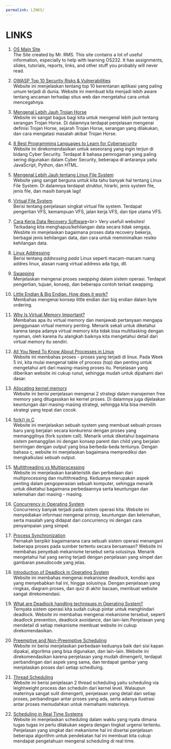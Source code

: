 ```yaml
---
permalink: LINKS/
---
```


# LINKS

1. [OS Main Site](https://os.vlsm.org/) <br>
The Site created by Mr. RMS. This site contains a lot of useful information, especially to help with learning OS232. It has assignments, slides, tutorials, reports, links, and other stuff you probably will never read.

2. [OWASP Top 10 Security Risks & Vulnerabilities](https://sucuri.net/guides/owasp-top-10-security-vulnerabilities-2020/)<br>
Website ini menjelaskan tentang top 10 kerentanan aplikasi yang paling umum terjadi di dunia. Website ini membuat kita menjadi lebih aware tentang ancaman terhadap situs web dan mengetahui cara untuk mencegahnya.

3. [Mengenal Lebih Jauh Trojan Horse](https://gudangssl.id/apa-itu-trojan-horse-dan-bahayanya/)<br>
Website ini sangat bagus bagi kita untuk mengenal lebih jauh tentang serangan Trojan Horse. Di dalamnya terdapat penjelasan mengenai definisi Trojan Horse, sejarah Trojan Horse, serangan yang dilakukan, dan cara mengatasi masalah akibat Trojan Horse.

4. [8 Best Programming Languages to Learn for Cybersecurity](https://springboard.com/blog/best-programming-language-for-cybersecurity/)<br>
Website ini direkomendasikan untuk seseorang yang ingin terjun di bidang Cyber Security. Terdapat 8 bahasa pemrogaman yang paling sering digunakan dalam Cyber Security, beberapa di antaranya yaitu JavaScript, Python, dan HTML.

5. [Mengenal Lebih Jauh tentang Linux File System](https://www.ubuntupit.com/everything-you-need-to-know-about-the-linux-file-system/)<br>
Website yang sangat berguna untuk kita tahu banyak hal tentang Linux File System. Di dalamnya terdapat struktur, hirarki, jenis system file, jenis file, dan masih banyak lagi!

6. [Virtual File System](https://www.geeksforgeeks.org/virtual-file-system/)<br>
Berisi tentang penjelasan singkat virtual file system. Terdapat pengertian VFS, kemampuan VFS, jalan kerja VFS, dan tipe utama VFS.

7. [Cara Kerja Data Recovery Software](https://www.techradar.com/news/how-data-recovery-software-works#:~:text=In%20the%20case%20of%20accidental,of%20the%20device%20in%20question.)<br>
Very usefull websites! Terkadang kita menghapus/kehilangan data secara tidak sengaja. Wesbite ini menjelaskan bagaimana proses data recovery bekerja, berbagai jenis kehilangan data, dan cara untuk meminimalkan resiko kehilangan data.

8. [Linux Addressing](https://medium.com/@navaneethrvce/linux-addressing-40b35ff4ae4a)<br>
Berisi tentang _addressing pada_ Linux seperti macam-macam ruang addres linux, alasan ruang virtual address ada tiga, dll.

9. [Swapping](https://www.javatpoint.com/swapping-in-operating-system)<br>
Menjelaskan mengenai proses _swapping_ dalam sistem operasi. Terdapat pengertian, tujuan, konsep, dan beberapa contoh terkait swapping.

10. [Little Endian & Big Endian. How does it work?](https://opensource.com/article/18/8/what-how-makefile)<br>
Membahas mengenai konsep little endian dan big endian dalam byte ordering.

11. [Why Is Virtual Memory Important?](https://www.techwalla.com/articles/why-is-virtual-memory-important)<br>
Membahas apa itu virtual memory dan menjawab pertanyaan mengapa penggunaan virtual memory penting. Menarik sekali untuk diketahui karena tanpa adanya virtual memory kita tidak bisa multitasking dengan nyaman, oleh karena itu alangkah baiknya kita mengetahui detail dari virtual memory itu sendiri.

12. [All You Need To Know About Processes in Linux](https://www.tecmint.com/linux-process-management/)<br>
Website ini membahas proses - proses yang terjadi di linux. Pada Week 5 ini, kita mulai mengenal table of process (top) dan penting untuk mengetahui arti dari masing-masing proses itu. Penjelasan yang diberikan website ini cukup runut, sehingga mudah untuk dipahami dari dasar.

13. [Allocating kernel memory](https://www.geeksforgeeks.org/operating-system-allocating-kernel-memory-buddy-system-slab-system/)<br>
Website ini berisi penjelasan mengenai 2 strategi dalam manajemen free memory yang ditugasskan ke kernel proses. Di dalamnya juga dijelaskan keuntungan dari masing-masing strategi, sehingga kita bisa memilih strategi yang tepat dan cocok.

14. [fork() in C](https://www.geeksforgeeks.org/fork-system-call/)<br>
Website ini menjelaskan sebuah system yang membuat sebuah proses baru yang berjalan secara konkurensi dengan proses yang memanggilnya (fork system call). Menarik untuk diketahui bagaimana sistem pemanggilan ini dengan konsep parent dan child yang berjalan beriringan dengan output yang bisa berbeda-beda tentunya. Dengan bahasa c,  website ini menjelaskan bagaimana memprediksi dan mengkalkulasi sebuah output.

15. [Multithreading vs Multiprocessing](https://www.guru99.com/difference-between-multiprocessing-and-multithreading.html)<br>
Website ini menjelaskan karakteristik dan perbedaan dari multiprocessing dan multithreading. Keduanya merupakan aspek penting dalam pengoperasian sebuah komputer, sehingga menarik untuk diketahui bagaimana perbedaannya serta keuntungan dan kelemahan dari masing - masing.

16. [Concurrency in Operating System](https://www.geeksforgeeks.org/concurrency-in-operating-system/)<br>
Concurrency banyak terjadi pada sistem operasi kita. Website ini menyediakan informasi mengenai prinsip, keuntungan dan kelemahan, serta masalah yang didapat dari concurrency ini dengan cara penyampaian yang simpel.

17. [Process Synchronization](https://www.studytonight.com/operating-system/process-synchronization)<br>
Pernakah berpikir bagaimanana cara sebuah sistem operasi menangani beberapa proses pada sumber tertentu secara bersamaan? Website ini membahas penyebab mekanisme tersebut serta solusinya. Menarik mengetahui hal yang sering terjadi dengan penjelasan yang simpel dan gambaran pseudocode yang jelas.

18. [Introduction of Deadlock in Operating System](https://www.geeksforgeeks.org/introduction-of-deadlock-in-operating-system/)<br>
Website ini membahas mengenai mekanisme deadlock, kondisi apa yang menyebabkan hal ini, hingga solusinya. Dengan penjelasan yang ringkas, diagram proses, dan quiz di akhir bacaan, membuat website sangat direkomendasi.

19. [What are Deadlock handling techniques in Operating System?](https://afteracademy.com/blog/what-are-deadlock-handling-techniques-in-operating-system)<br>
Ternyata sistem operasi kita sudah cukup pintar untuk menghindari deadlock. Website ini membahas mengenai mekanisme tersebut, seperti deadlock prevention, deadlock avoidance, dan lain-lain.Penjelasan yang mendetail di setiap mekanisme membuat website ini cukup direkomendasikan.

20. [Preemptive and Non-Preemptive Scheduling](https://www.geeksforgeeks.org/preemptive-and-non-preemptive-scheduling/)<br>
Website ini berisi menjelaskan perbedaan keduanya baik dari sisi kapan dipakai, algoritma yang bisa digunakan, dan lain-lain. 
Website ini direkomendasikan karena penjelasan yang mudah dimengerti, terdapat perbandingan dari aspek yang sama, dan 
terdapat gambar yang menjelaskan proses dari setiap schedluing.

21. [Thread Scheduling](https://www.geeksforgeeks.org/thread-scheduling/)<br>
Website ini berisi penjelasan 2 thread scheduling yaitu scheduling via leightweight process dan schedulin dari kernel level. 
Walaupun materinya sangat sulit dimengerti, penjelasan yang detail dari setiap proses, perbandingan antar proses yang ada,
serta adanya ilustrasi antar proses memudahkan untuk memahami materinya.

22. [Scheduling in Real Time Systems](https://www.geeksforgeeks.org/scheduling-in-real-time-systems/)<br>
Website ini menjelaskan scheduling dalam waktu yang nyata dimana tugas tugas ini perlu dilakukan segera dengan tingkat 
urgensi tertentu. Penjelasan yang singkat dari mekanisme hal ini disertai penjelasan beberapa algorithm untuk pendekatan 
hal ini membuat kita cukup mendapat pengetahuan mengenal scheduling di real time.
